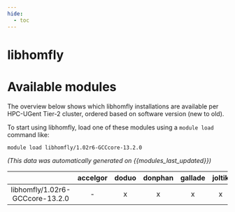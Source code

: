 ```yaml
---
hide:
  - toc
---
```


libhomfly
=========

# Available modules


The overview below shows which libhomfly installations are available per HPC-UGent Tier-2 cluster, ordered based on software version (new to old).

To start using libhomfly, load one of these modules using a `module load` command like:

```shell
module load libhomfly/1.02r6-GCCcore-13.2.0
```

*(This data was automatically generated on {{modules_last_updated}})*

| |accelgor|doduo|donphan|gallade|joltik|litleo|shinx|
| :---: | :---: | :---: | :---: | :---: | :---: | :---: | :---: |
|libhomfly/1.02r6-GCCcore-13.2.0|-|x|x|x|x|x|x|
